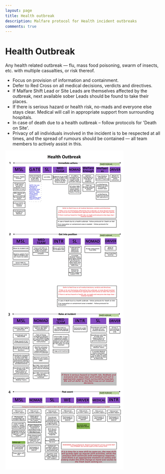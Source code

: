 ```yaml
---
layout: page
title: Health outbreak
description: Malfare protocol for Health incident outbreaks
comments: true
---
```

# Health Outbreak

Any health related outbreak &mdash; flu, mass food poisoning, swarm of
insects, etc. with multiple casualties, or risk thereof.

- Focus on provision of information and containment.
- Defer to Red Cross on all medical decisions, verdicts and
    directives.
- If Malfare Shift Lead or Site Leads are themselves affected by the
    outbreak, next available sober Leads should be found to take their
    places.
- If there is serious hazard or health risk, no-mads and everyone else
    stays clear. Medical will call in appropriate support from
    surrounding hospitals.
- In case of death due to a health outbreak &ndash; follow protocols
    for 'Death on Site'.
- Privacy of all individuals involved in the incident is to be
    respected at all times, and the spread of rumours should be
    contained &mdash; all team members to actively assist in this.


![Health Outbreak](img/ho.png "Health Outbreak") 
­­­
